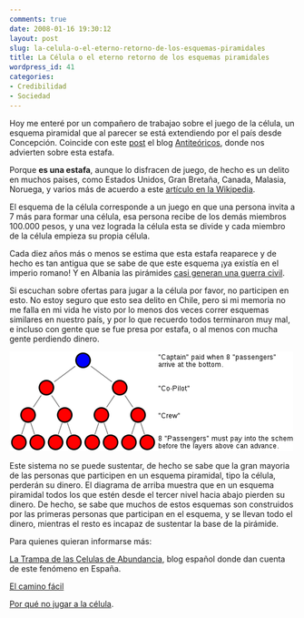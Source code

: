 ```yaml
---
comments: true
date: 2008-01-16 19:30:12
layout: post
slug: la-celula-o-el-eterno-retorno-de-los-esquemas-piramidales
title: La Célula o el eterno retorno de los esquemas piramidales
wordpress_id: 41
categories:
- Credibilidad
- Sociedad
---
```


Hoy me enteré por un compañero de trabajao sobre el juego de la célula, un esquema piramidal que al parecer se está extendiendo por el país desde Concepción. Coincide con este [post](http://www.antiteoricos.cl/2008/01/16/por-que-no-jugar-a-la-celula/en) el blog [Antiteóricos](http://www.antiteoricos.cl/), donde nos advierten sobre esta estafa.

Porque **es una estafa**, aunque lo disfracen de juego, de hecho es un delito en muchos paises, como Estados Unidos, Gran Bretaña, Canada, Malasia, Noruega, y varios más de acuerdo a este [artículo en la Wikipedia](http://en.wikipedia.org/wiki/Pyramid_scheme).

El esquema de la célula corresponde a un juego en que una persona invita a 7 más para formar una célula, esa persona recibe de los demás miembros 100.000 pesos, y una vez lograda la célula esta se divide y cada miembro de la célula empieza su propia célula.

Cada diez años más o menos se estima que esta estafa reaparece y de hecho es tan antigua que se sabe de que este esquema ¡ya existía en el imperio romano! Y en Albania las pirámides [casi generan una guerra civil](http://www.cnn.com/WORLD/9701/27/albania/index.html#turmoil).

Si escuchan sobre ofertas para jugar a la célula por favor, no participen en esto. No estoy seguro que esto sea delito en Chile, pero si mi memoria no me falla en mi vida he visto por lo menos dos veces correr esquemas similares en nuestro país, y por lo que recuerdo todos terminaron muy mal, e incluso con gente que se fue presa por estafa, o al menos con mucha gente perdiendo dinero.

![Pyramid8BallFull_svg.png](500px-Pyramid8Ball_svg.png)

Este sistema no se puede sustentar, de hecho se sabe que la gran mayoria de las personas que participen en un esquema piramidal, tipo la célula, perderán su dinero. El diagrama de arriba muestra que en un esquema piramidal todos los que estén desde el tercer nivel hacia abajo pierden su dinero. De hecho, se sabe que muchos de estos esquemas son construidos por las primeras personas que participan en el esquema, y se llevan todo el dinero, mientras el resto es incapaz de sustentar la base de la pirámide.

Para quienes quieran informarse más:

[La Trampa de las Celulas de Abundancia](http://celulasdelaabundancia.blogspot.com/), blog español donde dan cuenta de este fenómeno en España.

[El camino fácil](http://celulaenconce.blogspot.com/2008/01/el-camino-facil.html)

[Por qué no jugar a la célula](http://www.antiteoricos.cl/2008/01/16/por-que-no-jugar-a-la-celula/).



